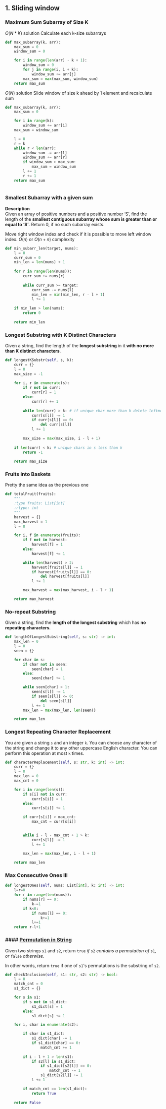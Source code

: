 ## 1. Sliding window
### Maximum Sum Subarray of Size K
$O(N*K)$ solution 
Calculate each k-size subarrays
```python
def max_subarray(k, arr):
	max_sum = 0
	window_sum = 0

	for i in range(len(arr) - k + 1):
		window_sum = 0
		for j in range(i, i + k):
			window_sum += arr[j]
		max_sum = max(max_sum, window_sum)
	return max_sum
```

$O(N)$ solution 
Slide window of size k ahead by 1 element and recalculate sum
```python
def max_subarray(k, arr):
	max_sum = 0

	for i in range(k):
		window_sum += arr[i]
	max_sum = window_sum

	l = 0
	r = k
	while r < len(arr):
		window_sum -= arr[l]
		window_sum += arr[r]
		if window_sum > max_sum:
			max_sum = window_sum
		l += 1
		r += 1
	return max_sum
	
```
### Smallest Subarray with a given sum
**Description**  
	Given an array of positive numbers and a positive number ‘S’, find the length of the **smallest contiguous subarray whose sum is greater than or equal to ‘S’**. Return 0, if no such subarray exists.

Move right window index and check if it is possible to move left window index.
$O(n)$ or $O(n+n)$ complexity
```python
def min_subarr_len(target, nums):
	l = 0
	curr_sum = 0
	min_len = len(nums) + 1
	
	for r in range(len(nums)):
		curr_sum += nums[r]
		
		while curr_sum >= target:
			curr_sum -= nums[l]
			min_len = min(min_len, r - l + 1)
			l += 1
			
	if min_len > len(nums):
		return 0
	
	return min_len
```
### Longest Substring with K Distinct Characters
Given a string, find the length of the **longest substring** in it **with no more than K distinct characters**.
```python
def longestKSubstr(self, s, k):
	curr = {}
	l = 0
	max_size = -1
	
	for i, r in enumerate(s):
		if r not in curr:
			curr[r] = 1
		else:
			curr[r] += 1
		
		while len(curr) > k: # if unique char more than k delete leftmost unique
			curr[s[l]] -= 1
			if curr[s[l]] == 0:
				del curr[s[l]]
			l += 1
			
		max_size = max(max_size, i - l + 1)                
	
	if len(curr) < k: # unique chars in s less than k
		return -1
		
	return max_size
```
### Fruits into Baskets
Pretty the same idea as the previous one
```python
def totalFruit(fruits):
    """
    :type fruits: List[int]
    :rtype: int
    """
    harvest = {}
    max_harvest = 1
    l = 0

    for i, f in enumerate(fruits):
        if f not in harvest:
            harvest[f] = 1
        else:
            harvest[f] += 1

        while len(harvest) > 2:
            harvest[fruits[l]] -= 1
            if harvest[fruits[l]] == 0:
                del harvest[fruits[l]]
            l += 1

        max_harvest = max(max_harvest, i - l + 1)

    return max_harvest
```
### No-repeat Substring
Given a string, find the **length of the longest substring** which has **no repeating characters**.
```python
def lengthOfLongestSubstring(self, s: str) -> int:
	max_len = 0
	l = 0
	seen = {}

	for char in s:
		if char not in seen:
			seen[char] = 1
		else:
			seen[char] += 1

		while seen[char] > 1:
			seen[s[l]] -= 1
			if seen[s[l]] <= 0:
				del seen[s[l]]
			l += 1
		max_len = max(max_len, len(seen))

	return max_len
```

### Longest Repeating Character Replacement
You are given a string `s` and an integer `k`. You can choose any character of the string and change it to any other uppercase English character. You can perform this operation at most `k` times.
```python
def characterReplacement(self, s: str, k: int) -> int:
	curr = {}
	l = 0
	max_len = 0
	max_cnt = 0

	for i in range(len(s)):
		if s[i] not in curr:
			curr[s[i]] = 1
		else:
			curr[s[i]] += 1

		if curr[s[i]] > max_cnt:
			max_cnt = curr[s[i]]
		

		while i - l - max_cnt + 1 > k:
			curr[s[l]] -= 1
			l += 1

		max_len = max(max_len, i - l + 1)
	
	return max_len
```
### Max Consecutive Ones III
```python
def longestOnes(self, nums: List[int], k: int) -> int:
	l=r=0    
	for r in range(len(nums)):
		if nums[r] == 0:
			k-=1
		if k<0:
			if nums[l] == 0:
				k+=1
			l+=1
	return r-l+1
```
### #### [Permutation in String](https://leetcode.com/problems/permutation-in-string/)
Given two strings `s1` and `s2`, return `true` _if_ `s2` _contains a permutation of_ `s1`_, or_ `false` _otherwise_.

In other words, return `true` if one of `s1`'s permutations is the substring of `s2`.
```python
def checkInclusion(self, s1: str, s2: str) -> bool:
	l = 0
	match_cnt = 0
	s1_dict = {}

	for s in s1:
		if s not in s1_dict:
			s1_dict[s] = 1
		else:
			s1_dict[s] += 1

	for i, char in enumerate(s2):

		if char in s1_dict:
			s1_dict[char] -= 1
			if s1_dict[char] == 0:
				match_cnt += 1
		
		if i - l + 1 > len(s1):
			if s2[l] in s1_dict:
				if s1_dict[s2[l]] == 0:
					match_cnt -= 1
				s1_dict[s2[l]] += 1
			l += 1

		if match_cnt == len(s1_dict):
			return True
		
	return False
```